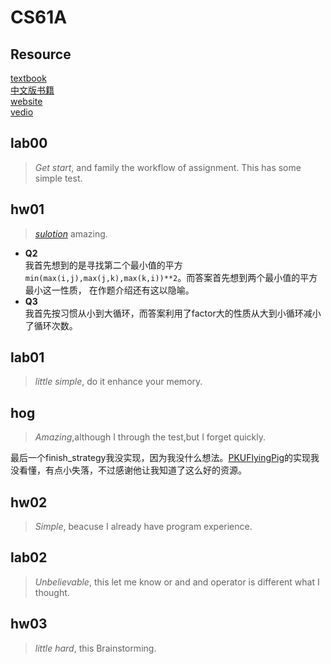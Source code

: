 # CS61A
## Resource
[textbook](https://www.composingprograms.com/)\
[中文版书籍](https://composingprograms.netlify.app/)\
[website](https://cs61a.org/)\
[vedio](https://www.bilibili.com/video/BV1sy411z7nA/?spm_id_from=333.337.search-card.all.click)
## lab00
>*Get start*, and family the workflow of assignment. This has some simple test.
## hw01
> *[sulotion](https://www.bilibili.com/video/BV1sy411z7nA/?spm_id_from=333.337.search-card.all.click)* amazing.
- **Q2**\
我首先想到的是寻找第二个最小值的平方`min(max(i,j),max(j,k),max(k,i))**2`。而答案首先想到两个最小值的平方最小这一性质，
在作题介绍还有这以隐喻。
- **Q3**\
我首先按习惯从小到大循环，而答案利用了factor大的性质从大到小循环减小了循环次数。
## lab01
> *little simple*, do it enhance your memory.
## hog
> *Amazing*,although I through the test,but I forget quickly.

最后一个finish_strategy我没实现，因为我没什么想法。[PKUFlyingPig](https://github.com/PKUFlyingPig/CS61A/blob/b6be9f79f8042e54c41a945d8675bf8694f57289/projects/hog/hog.py)的实现我没看懂，有点小失落，不过感谢他让我知道了这么好的资源。
## hw02
> *Simple*, beacuse I already have program experience.
## lab02
> *Unbelievable*, this let me know or and and operator is different what I thought.
## hw03
> *little hard*, this Brainstorming.
